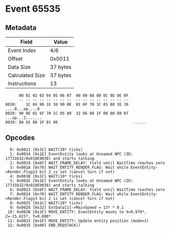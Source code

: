 # Event 65535

## Metadata

| Field           | Value    |
|-----------------|----------|
| Event Index     | 4/6      |
| Offset          | 0x0011   |
| Data Size       | 37 bytes |
| Calculated Size | 37 bytes |
| Instructions    | 13       |

```
      00 01 02 03 04 05 06 07  08 09 0A 0B 0C 0D 0E 0F
      -- -- -- -- -- -- -- --  -- -- -- -- -- -- -- --
0010:    1C 04 80 1E 30 90 0E  01 6F 70 1C 05 80 1E 30   ....0...op....0
0020: 90 0E 01 6F 70 1C 05 80  32 06 80 1F 00 00 80 07  ...op...2.......
0030: 80 02 80 1F 01 00                                 ......          
```

## Opcodes

```
  0: 0x0011 [0x1C] WAIT(30* ticks)
  1: 0x0014 [0x1E] EventEntity looks at Unnamed NPC (ID: 17731632/0x010E9030) and starts talking
  2: 0x0019 [0x6F] WAIT_FRAME_DELAY: Yield until WaitTime reaches zero
  3: 0x001A [0x70] WAIT_ENTITY_RENDER_FLAG: Wait while EventEntity->Render.Flags3 bit 2 is set (cancel turn if not)
  4: 0x001B [0x1C] WAIT(10* ticks)
  5: 0x001E [0x1E] EventEntity looks at Unnamed NPC (ID: 17731632/0x010E9030) and starts talking
  6: 0x0023 [0x6F] WAIT_FRAME_DELAY: Yield until WaitTime reaches zero
  7: 0x0024 [0x70] WAIT_ENTITY_RENDER_FLAG: Wait while EventEntity->Render.Flags3 bit 2 is set (cancel turn if not)
  8: 0x0025 [0x1C] WAIT(10* ticks)
  9: 0x0028 [0x32] ExtData[1]->MainSpeed = 13* * 0.1
 10: 0x002B [0x1F] MOVE_ENTITY: EventEntity moves to X=0.978*, Z=-15.625*, Y=0.000*
 11: 0x0033 [0x1F] MOVE_ENTITY: Update entity position (mode=1)
 12: 0x0035 [0x00] END_REQSTACK()
```
